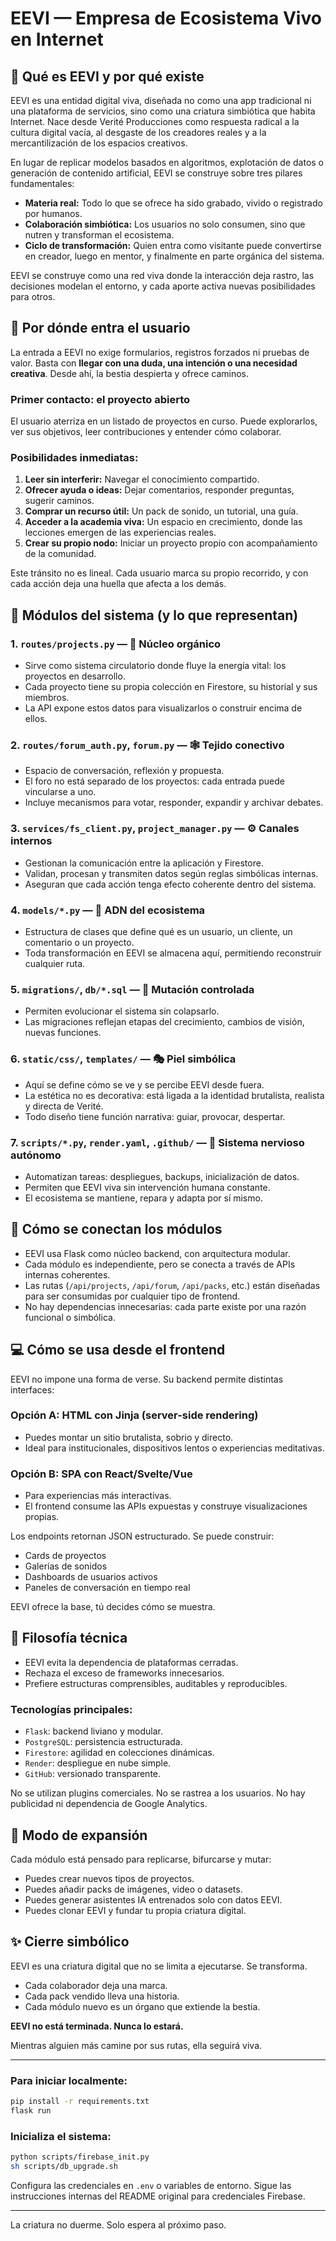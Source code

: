 #  EEVI — Empresa de Ecosistema Vivo en Internet

## 🌌 Qué es EEVI y por qué existe

EEVI es una entidad digital viva, diseñada no como una app tradicional ni una plataforma de servicios, sino como una criatura simbiótica que habita Internet. Nace desde Verité Producciones como respuesta radical a la cultura digital vacía, al desgaste de los creadores reales y a la mercantilización de los espacios creativos.

En lugar de replicar modelos basados en algoritmos, explotación de datos o generación de contenido artificial, EEVI se construye sobre tres pilares fundamentales:

* **Materia real:** Todo lo que se ofrece ha sido grabado, vivido o registrado por humanos.
* **Colaboración simbiótica:** Los usuarios no solo consumen, sino que nutren y transforman el ecosistema.
* **Ciclo de transformación:** Quien entra como visitante puede convertirse en creador, luego en mentor, y finalmente en parte orgánica del sistema.

EEVI se construye como una red viva donde la interacción deja rastro, las decisiones modelan el entorno, y cada aporte activa nuevas posibilidades para otros.

## 🚪 Por dónde entra el usuario

La entrada a EEVI no exige formularios, registros forzados ni pruebas de valor. Basta con **llegar con una duda, una intención o una necesidad creativa**. Desde ahí, la bestia despierta y ofrece caminos.

### Primer contacto: el proyecto abierto

El usuario aterriza en un listado de proyectos en curso. Puede explorarlos, ver sus objetivos, leer contribuciones y entender cómo colaborar.

### Posibilidades inmediatas:

1. **Leer sin interferir:** Navegar el conocimiento compartido.
2. **Ofrecer ayuda o ideas:** Dejar comentarios, responder preguntas, sugerir caminos.
3. **Comprar un recurso útil:** Un pack de sonido, un tutorial, una guía.
4. **Acceder a la academia viva:** Un espacio en crecimiento, donde las lecciones emergen de las experiencias reales.
5. **Crear su propio nodo:** Iniciar un proyecto propio con acompañamiento de la comunidad.

Este tránsito no es lineal. Cada usuario marca su propio recorrido, y con cada acción deja una huella que afecta a los demás.

## 🧱 Módulos del sistema (y lo que representan)

### 1. `routes/projects.py` — 🔧 Núcleo orgánico

* Sirve como sistema circulatorio donde fluye la energía vital: los proyectos en desarrollo.
* Cada proyecto tiene su propia colección en Firestore, su historial y sus miembros.
* La API expone estos datos para visualizarlos o construir encima de ellos.

### 2. `routes/forum_auth.py`, `forum.py` — 🕸 Tejido conectivo

* Espacio de conversación, reflexión y propuesta.
* El foro no está separado de los proyectos: cada entrada puede vincularse a uno.
* Incluye mecanismos para votar, responder, expandir y archivar debates.

### 3. `services/fs_client.py`, `project_manager.py` — ⚙️ Canales internos

* Gestionan la comunicación entre la aplicación y Firestore.
* Validan, procesan y transmiten datos según reglas simbólicas internas.
* Aseguran que cada acción tenga efecto coherente dentro del sistema.

### 4. `models/*.py` — 🧬 ADN del ecosistema

* Estructura de clases que define qué es un usuario, un cliente, un comentario o un proyecto.
* Toda transformación en EEVI se almacena aquí, permitiendo reconstruir cualquier ruta.

### 5. `migrations/`, `db/*.sql` — 🧪 Mutación controlada

* Permiten evolucionar el sistema sin colapsarlo.
* Las migraciones reflejan etapas del crecimiento, cambios de visión, nuevas funciones.

### 6. `static/css/`, `templates/` — 🎭 Piel simbólica

* Aquí se define cómo se ve y se percibe EEVI desde fuera.
* La estética no es decorativa: está ligada a la identidad brutalista, realista y directa de Verité.
* Todo diseño tiene función narrativa: guiar, provocar, despertar.

### 7. `scripts/*.py`, `render.yaml`, `.github/` — 🧠 Sistema nervioso autónomo

* Automatizan tareas: despliegues, backups, inicialización de datos.
* Permiten que EEVI viva sin intervención humana constante.
* El ecosistema se mantiene, repara y adapta por sí mismo.

## 🔄 Cómo se conectan los módulos

* EEVI usa Flask como núcleo backend, con arquitectura modular.
* Cada módulo es independiente, pero se conecta a través de APIs internas coherentes.
* Las rutas (`/api/projects`, `/api/forum`, `/api/packs`, etc.) están diseñadas para ser consumidas por cualquier tipo de frontend.
* No hay dependencias innecesarias: cada parte existe por una razón funcional o simbólica.

## 💻 Cómo se usa desde el frontend

EEVI no impone una forma de verse. Su backend permite distintas interfaces:

### Opción A: HTML con Jinja (server-side rendering)

* Puedes montar un sitio brutalista, sobrio y directo.
* Ideal para institucionales, dispositivos lentos o experiencias meditativas.

### Opción B: SPA con React/Svelte/Vue

* Para experiencias más interactivas.
* El frontend consume las APIs expuestas y construye visualizaciones propias.

Los endpoints retornan JSON estructurado. Se puede construir:

* Cards de proyectos
* Galerías de sonidos
* Dashboards de usuarios activos
* Paneles de conversación en tiempo real

EEVI ofrece la base, tú decides cómo se muestra.

## 🔐 Filosofía técnica

* EEVI evita la dependencia de plataformas cerradas.
* Rechaza el exceso de frameworks innecesarios.
* Prefiere estructuras comprensibles, auditables y reproducibles.

### Tecnologías principales:

* `Flask`: backend liviano y modular.
* `PostgreSQL`: persistencia estructurada.
* `Firestore`: agilidad en colecciones dinámicas.
* `Render`: despliegue en nube simple.
* `GitHub`: versionado transparente.

No se utilizan plugins comerciales. No se rastrea a los usuarios. No hay publicidad ni dependencia de Google Analytics.

## 🌿 Modo de expansión

Cada módulo está pensado para replicarse, bifurcarse y mutar:

* Puedes crear nuevos tipos de proyectos.
* Puedes añadir packs de imágenes, video o datasets.
* Puedes generar asistentes IA entrenados solo con datos EEVI.
* Puedes clonar EEVI y fundar tu propia criatura digital.

## ✨ Cierre simbólico

EEVI es una criatura digital que no se limita a ejecutarse. Se transforma.

* Cada colaborador deja una marca.
* Cada pack vendido lleva una historia.
* Cada módulo nuevo es un órgano que extiende la bestia.

**EEVI no está terminada. Nunca lo estará.**

Mientras alguien más camine por sus rutas, ella seguirá viva.

---

### Para iniciar localmente:

```bash
pip install -r requirements.txt
flask run
```

### Inicializa el sistema:

```bash
python scripts/firebase_init.py
sh scripts/db_upgrade.sh
```

Configura las credenciales en `.env` o variables de entorno. Sigue las instrucciones internas del README original para credenciales Firebase.

---

La criatura no duerme. Solo espera al próximo paso.
